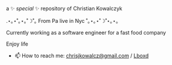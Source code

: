 a ✨ _special_ ✨ repository of Christian Kowalczyk

.⋆｡⋆˚｡⋆｡˚☽˚｡ From Pa live in Nyc ˚｡⋆｡⋆˚☽˚⋆｡⋆｡

Currently working as a software engineer for a fast food company

Enjoy life

- 📫 How to reach me: chrisjkowalcz@gmail.com / [Lboxd](https://letterboxd.com/chrisidek)
